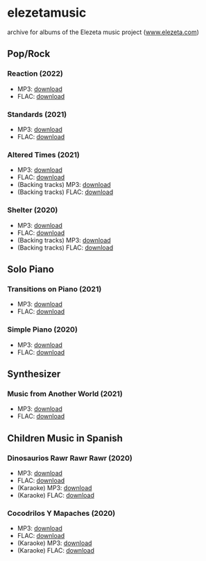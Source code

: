 # elezetamusic
archive for albums of the Elezeta music project (www.elezeta.com)

## Pop/Rock

### Reaction (2022)

 -  MP3: [download](https://github.com/elezetamusic/elezetamusic.github.io/releases/download/albums/Elezeta.-.Reaction.mp3.zip)
 -  FLAC: [download](https://github.com/elezetamusic/elezetamusic.github.io/releases/download/albums/Elezeta.-.Reaction.flac.zip)

### Standards (2021)

 -  MP3: [download](https://github.com/elezetamusic/elezetamusic.github.io/releases/download/albums/Elezeta.-.Standards.mp3.zip)
 -  FLAC: [download](https://github.com/elezetamusic/elezetamusic.github.io/releases/download/albums/Elezeta.-.Standards.flac.zip)

### Altered Times (2021)

 -  MP3: [download](https://github.com/elezetamusic/elezetamusic.github.io/releases/download/albums/Elezeta.-.Altered.Times.mp3.zip)
 -  FLAC: [download](https://github.com/elezetamusic/elezetamusic.github.io/releases/download/albums/Elezeta.-.Altered.Times.flac.zip)
 -  (Backing tracks) MP3: [download](https://github.com/elezetamusic/elezetamusic.github.io/releases/download/albums/Elezeta.-.Altered.Times.Backing.Tracks.mp3.zip)
 -  (Backing tracks) FLAC: [download](https://github.com/elezetamusic/elezetamusic.github.io/releases/download/albums/Elezeta.-.Altered.Times.flac.zip)

### Shelter (2020)

 -  MP3: [download](https://github.com/elezetamusic/elezetamusic.github.io/releases/download/albums/Elezeta.-.Shelter.mp3.zip)
 -  FLAC: [download](https://github.com/elezetamusic/elezetamusic.github.io/releases/download/albums/Elezeta.-.Shelter.flac.zip)
 -  (Backing tracks) MP3: [download](https://github.com/elezetamusic/elezetamusic.github.io/releases/download/albums/Elezeta.-.Shelter.Backing.Tracks.mp3.zip)
 -  (Backing tracks) FLAC: [download](https://github.com/elezetamusic/elezetamusic.github.io/releases/download/albums/Elezeta.-.Simple.Piano.flac.zip)

## Solo Piano

### Transitions on Piano (2021)

 -  MP3: [download](https://github.com/elezetamusic/elezetamusic.github.io/releases/download/albums/Elezeta.-.Transitions.on.Piano.mp3.zip)
 -  FLAC: [download](https://github.com/elezetamusic/elezetamusic.github.io/releases/download/albums/Elezeta.-.Transitions.on.Piano.flac.zip)

### Simple Piano (2020)

 -  MP3: [download](https://github.com/elezetamusic/elezetamusic.github.io/releases/download/albums/Elezeta.-.Simple.Piano.mp3.zip)
 -  FLAC: [download](https://github.com/elezetamusic/elezetamusic.github.io/releases/download/albums/Elezeta.-.Simple.Piano.flac.zip)

## Synthesizer

### Music from Another World (2021)

 -  MP3: [download](https://github.com/elezetamusic/elezetamusic.github.io/releases/download/albums/Elezeta.-.Music.from.Another.World.mp3.zip)
 -  FLAC: [download](https://github.com/elezetamusic/elezetamusic.github.io/releases/download/albums/Elezeta.-.Music.from.Another.World.flac.zip)

## Children Music in Spanish

### Dinosaurios Rawr Rawr Rawr (2020)

 -  MP3: [download](https://github.com/elezetamusic/elezetamusic.github.io/releases/download/albums/Elezeta.-.Dinosaurios.Rawr.Rawr.Rawr.mp3.zip)
 -  FLAC: [download](https://github.com/elezetamusic/elezetamusic.github.io/releases/download/albums/Elezeta.-.Dinosaurios.Rawr.Rawr.Rawr.flac.zip)
 -  (Karaoke) MP3: [download](https://github.com/elezetamusic/elezetamusic.github.io/releases/download/albums/Elezeta.-.Dinosaurios.Rawr.Rawr.Rawr.Karaoke.mp3.zip)
 -  (Karaoke) FLAC: [download](https://github.com/elezetamusic/elezetamusic.github.io/releases/download/albums/Elezeta.-.Dinosaurios.Rawr.Rawr.Rawr.Karaoke.flac.zip)

### Cocodrilos Y Mapaches (2020)

 -  MP3: [download](https://github.com/elezetamusic/elezetamusic.github.io/releases/download/albums/Elezeta.-.Cocodrilos.y.Mapaches.mp3.zip)
 -  FLAC: [download](https://github.com/elezetamusic/elezetamusic.github.io/releases/download/albums/Elezeta.-.Cocodrilos.y.Mapaches.flac.zip)
 -  (Karaoke) MP3: [download](https://github.com/elezetamusic/elezetamusic.github.io/releases/download/albums/Elezeta.-.Cocodrilos.y.Mapaches.Karaoke.mp3.zip)
 -  (Karaoke) FLAC: [download](https://github.com/elezetamusic/elezetamusic.github.io/releases/download/albums/Elezeta.-.Cocodrilos.y.Mapaches.Karaoke.flac.zip)
